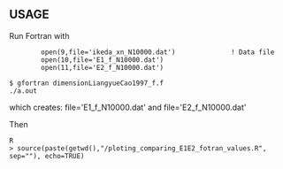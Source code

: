 USAGE
---

Run Fortran with 
```
        open(9,file='ikeda_xn_N10000.dat')              ! Data file     
        open(10,file='E1_f_N10000.dat')
        open(11,file='E2_f_N10000.dat')
```

```
$ gfortran dimensionLiangyueCao1997_f.f
./a.out 
```
which creates: file='E1_f_N10000.dat' and file='E2_f_N10000.dat'

Then 
```  
R 
> source(paste(getwd(),"/ploting_comparing_E1E2_fotran_values.R", sep=""), echo=TRUE)
```



